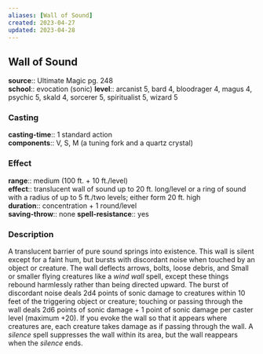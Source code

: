 ```yaml
---
aliases: [Wall of Sound]
created: 2023-04-27
updated: 2023-04-28
---
```


## Wall of Sound

**source**:: Ultimate Magic pg. 248  
**school**:: evocation (sonic)
**level**:: arcanist 5, bard 4, bloodrager 4, magus 4, psychic 5, skald 4, sorcerer 5, spiritualist 5, wizard 5

### Casting

**casting-time**:: 1 standard action  
**components**:: V, S, M (a tuning fork and a quartz crystal)

### Effect

**range**:: medium (100 ft. + 10 ft./level)  
**effect**:: translucent wall of sound up to 20 ft. long/level or a ring of sound with a radius of up to 5 ft./two levels; either form 20 ft. high  
**duration**:: concentration + 1 round/level  
**saving-throw**:: none
**spell-resistance**:: yes

### Description

A translucent barrier of pure sound springs into existence. This wall is silent except for a faint hum, but bursts with discordant noise when touched by an object or creature. The wall deflects arrows, bolts, loose debris, and Small or smaller flying creatures like a *wind wall* spell, except these things rebound harmlessly rather than being directed upward. The burst of discordant noise deals 2d4 points of sonic damage to creatures within 10 feet of the triggering object or creature; touching or passing through the wall deals 2d6 points of sonic damage + 1 point of sonic damage per caster level (maximum +20). If you evoke the wall so that it appears where creatures are, each creature takes damage as if passing through the wall. A *silence* spell suppresses the wall within its area, but the wall reappears when the *silence* ends.
